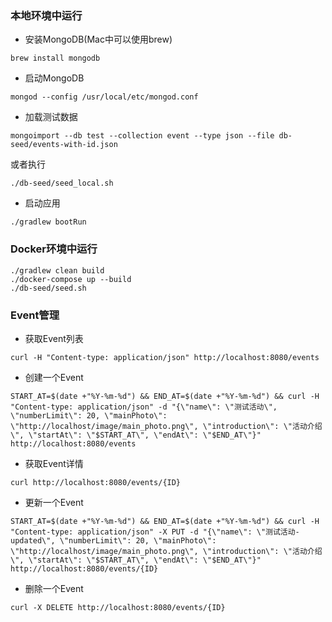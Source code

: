 ### 本地环境中运行

* 安装MongoDB(Mac中可以使用brew)

```
brew install mongodb
```


* 启动MongoDB

```
mongod --config /usr/local/etc/mongod.conf
```

* 加载测试数据

```
mongoimport --db test --collection event --type json --file db-seed/events-with-id.json
```
或者执行

```
./db-seed/seed_local.sh
```


* 启动应用

```
./gradlew bootRun
```

### Docker环境中运行

```
./gradlew clean build
./docker-compose up --build
./db-seed/seed.sh
```

### Event管理

* 获取Event列表

```
curl -H "Content-type: application/json" http://localhost:8080/events
```
 
* 创建一个Event

```
START_AT=$(date +"%Y-%m-%d") && END_AT=$(date +"%Y-%m-%d") && curl -H "Content-type: application/json" -d "{\"name\": \"测试活动\", \"numberLimit\": 20, \"mainPhoto\": \"http://localhost/image/main_photo.png\", \"introduction\": \"活动介绍\", \"startAt\": \"$START_AT\", \"endAt\": \"$END_AT\"}" http://localhost:8080/events
```
* 获取Event详情

```
curl http://localhost:8080/events/{ID}
```




* 更新一个Event

```
START_AT=$(date +"%Y-%m-%d") && END_AT=$(date +"%Y-%m-%d") && curl -H "Content-type: application/json" -X PUT -d "{\"name\": \"测试活动-updated\", \"numberLimit\": 20, \"mainPhoto\": \"http://localhost/image/main_photo.png\", \"introduction\": \"活动介绍\", \"startAt\": \"$START_AT\", \"endAt\": \"$END_AT\"}" http://localhost:8080/events/{ID}
```


* 删除一个Event

```
curl -X DELETE http://localhost:8080/events/{ID}
```
